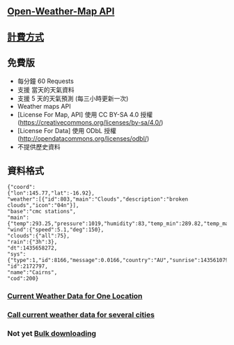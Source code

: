 ## [Open-Weather-Map API](https://openweathermap.org/api)

## [計費方式](https://openweathermap.org/price)

## 免費版
* 每分鐘 60 Requests
* 支援 當天的天氣資料
* 支援 5 天的天氣預測 (每三小時更新一次)
* Weather maps API
* [License For Map, API] 使用 CC BY-SA 4.0 授權 (https://creativecommons.org/licenses/by-sa/4.0/)
* [License For Data] 使用 ODbL 授權 (http://opendatacommons.org/licenses/odbl/)
* 不提供歷史資料

## 資料格式
```
{"coord":
{"lon":145.77,"lat":-16.92},
"weather":[{"id":803,"main":"Clouds","description":"broken clouds","icon":"04n"}],
"base":"cmc stations",
"main":{"temp":293.25,"pressure":1019,"humidity":83,"temp_min":289.82,"temp_max":295.37},
"wind":{"speed":5.1,"deg":150},
"clouds":{"all":75},
"rain":{"3h":3},
"dt":1435658272,
"sys":{"type":1,"id":8166,"message":0.0166,"country":"AU","sunrise":1435610796,"sunset":1435650870},
"id":2172797,
"name":"Cairns",
"cod":200}
```

### [Current Weather Data for One Location](https://github.com/jerry80409/open-data-demo/wiki/Call-current-weather-data-for-one-location)

### [Call current weather data for several cities](https://github.com/jerry80409/open-data-demo/wiki/Call-5-day---3-hour-forecast-data)

### Not yet [Bulk downloading]()


